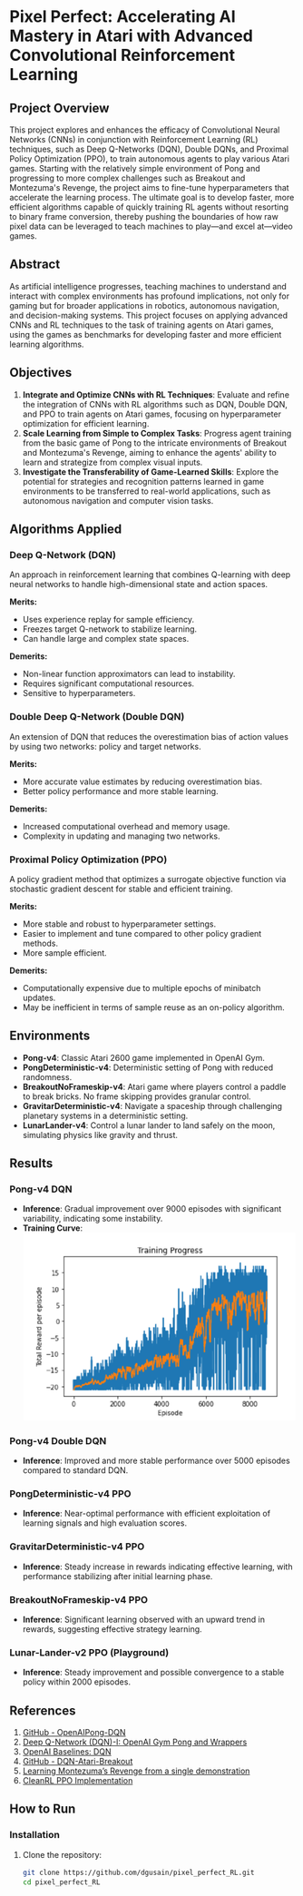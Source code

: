# Pixel Perfect: Accelerating AI Mastery in Atari with Advanced Convolutional Reinforcement Learning

## Project Overview

This project explores and enhances the efficacy of Convolutional Neural Networks (CNNs) in conjunction with Reinforcement Learning (RL) techniques, such as Deep Q-Networks (DQN), Double DQNs, and Proximal Policy Optimization (PPO), to train autonomous agents to play various Atari games. Starting with the relatively simple environment of Pong and progressing to more complex challenges such as Breakout and Montezuma's Revenge, the project aims to fine-tune hyperparameters that accelerate the learning process. The ultimate goal is to develop faster, more efficient algorithms capable of quickly training RL agents without resorting to binary frame conversion, thereby pushing the boundaries of how raw pixel data can be leveraged to teach machines to play—and excel at—video games.

## Abstract

As artificial intelligence progresses, teaching machines to understand and interact with complex environments has profound implications, not only for gaming but for broader applications in robotics, autonomous navigation, and decision-making systems. This project focuses on applying advanced CNNs and RL techniques to the task of training agents on Atari games, using the games as benchmarks for developing faster and more efficient learning algorithms.

## Objectives

1. **Integrate and Optimize CNNs with RL Techniques**: Evaluate and refine the integration of CNNs with RL algorithms such as DQN, Double DQN, and PPO to train agents on Atari games, focusing on hyperparameter optimization for efficient learning.
2. **Scale Learning from Simple to Complex Tasks**: Progress agent training from the basic game of Pong to the intricate environments of Breakout and Montezuma's Revenge, aiming to enhance the agents' ability to learn and strategize from complex visual inputs.
3. **Investigate the Transferability of Game-Learned Skills**: Explore the potential for strategies and recognition patterns learned in game environments to be transferred to real-world applications, such as autonomous navigation and computer vision tasks.

## Algorithms Applied

### Deep Q-Network (DQN)

An approach in reinforcement learning that combines Q-learning with deep neural networks to handle high-dimensional state and action spaces.

**Merits:**
- Uses experience replay for sample efficiency.
- Freezes target Q-network to stabilize learning.
- Can handle large and complex state spaces.

**Demerits:**
- Non-linear function approximators can lead to instability.
- Requires significant computational resources.
- Sensitive to hyperparameters.

### Double Deep Q-Network (Double DQN)

An extension of DQN that reduces the overestimation bias of action values by using two networks: policy and target networks.

**Merits:**
- More accurate value estimates by reducing overestimation bias.
- Better policy performance and more stable learning.

**Demerits:**
- Increased computational overhead and memory usage.
- Complexity in updating and managing two networks.

### Proximal Policy Optimization (PPO)

A policy gradient method that optimizes a surrogate objective function via stochastic gradient descent for stable and efficient training.

**Merits:**
- More stable and robust to hyperparameter settings.
- Easier to implement and tune compared to other policy gradient methods.
- More sample efficient.

**Demerits:**
- Computationally expensive due to multiple epochs of minibatch updates.
- May be inefficient in terms of sample reuse as an on-policy algorithm.

## Environments

- **Pong-v4**: Classic Atari 2600 game implemented in OpenAI Gym.
- **PongDeterministic-v4**: Deterministic setting of Pong with reduced randomness.
- **BreakoutNoFrameskip-v4**: Atari game where players control a paddle to break bricks. No frame skipping provides granular control.
- **GravitarDeterministic-v4**: Navigate a spaceship through challenging planetary systems in a deterministic setting.
- **LunarLander-v4**: Control a lunar lander to land safely on the moon, simulating physics like gravity and thrust.

## Results

### Pong-v4 DQN

- **Inference**: Gradual improvement over 9000 episodes with significant variability, indicating some instability.
- **Training Curve**:
  ![Pong-v4 DQN Training Curve](images/pong_dqn.png)

### Pong-v4 Double DQN

- **Inference**: Improved and more stable performance over 5000 episodes compared to standard DQN.

### PongDeterministic-v4 PPO

- **Inference**: Near-optimal performance with efficient exploitation of learning signals and high evaluation scores.

### GravitarDeterministic-v4 PPO

- **Inference**: Steady increase in rewards indicating effective learning, with performance stabilizing after initial learning phase.

### BreakoutNoFrameskip-v4 PPO

- **Inference**: Significant learning observed with an upward trend in rewards, suggesting effective strategy learning.

### Lunar-Lander-v2 PPO (Playground)

- **Inference**: Steady improvement and possible convergence to a stable policy within 2000 episodes.

## References

1. [GitHub - OpenAIPong-DQN](https://github.com/bhctsntrk/OpenAIPong-DQN)
2. [Deep Q-Network (DQN)-I: OpenAI Gym Pong and Wrappers](https://towardsdatascience.com/deep-q-network-dqn-i-bce08bdf2af)
3. [OpenAI Baselines: DQN](https://openai.com/research/openai-baselines-dqn)
4. [GitHub - DQN-Atari-Breakout](https://github.com/GiannisMitr/DQN-Atari-Breakout)
5. [Learning Montezuma’s Revenge from a single demonstration](https://openai.com/research/learning-montezumas-revenge-from-a-single-demonstration)
6. [CleanRL PPO Implementation](https://github.com/vwxyzjn/cleanrl/blob/master/cleanrl/ppo.py)

## How to Run

### Installation

1. Clone the repository:
   ```bash
   git clone https://github.com/dgusain/pixel_perfect_RL.git
   cd pixel_perfect_RL
